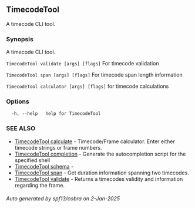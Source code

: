 ## TimecodeTool

A timecode CLI tool.

### Synopsis

A timecode CLI tool.

`TimecodeTool validate [args] [flags]` For timecode validation

`TimecodeTool span [args] [flags]` For timecode span length information

`TimecodeTool calculator [args] [flags]` for timecode calculations

### Options

```
  -h, --help   help for TimecodeTool
```

### SEE ALSO

* [TimecodeTool calculate](TimecodeTool_calculate.md)	 - Timecode/Frame calculator. Enter either timecode strings or frame numbers. 
* [TimecodeTool completion](TimecodeTool_completion.md)	 - Generate the autocompletion script for the specified shell
* [TimecodeTool schema](TimecodeTool_schema.md)	 - 
* [TimecodeTool span](TimecodeTool_span.md)	 - Get duration information spanning two timecodes.
* [TimecodeTool validate](TimecodeTool_validate.md)	 - Returns a timecodes validity and information regarding the frame.

###### Auto generated by spf13/cobra on 2-Jan-2025
